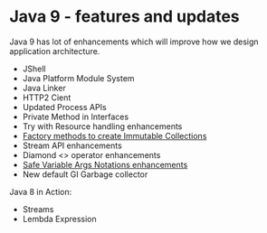 # Java 9 - features and updates

Java 9 has lot of enhancements which will improve how we design application architecture. 

- JShell 
- Java Platform Module System
- Java Linker 
- HTTP2 Cient 
- Updated Process APIs
- Private Method in Interfaces 
- Try with Resource handling enhancements 
- [Factory methods to create Immutable Collections](docs/UnmodifiableCollection.md)
- Stream API enhancements 
- Diamond <> operator enhancements 
- [Safe Variable Args Notations enhancements](docs/SafeVariableArgs.md)
- New default GI Garbage collector 

Java 8 in Action: 
- Streams
- Lembda Expression
